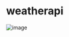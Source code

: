 # weatherapi

![image](https://github.com/sairapaka09/weatherapi/assets/149530886/3149799b-ff50-43b5-9d9c-f9ab09ea7e1c)
